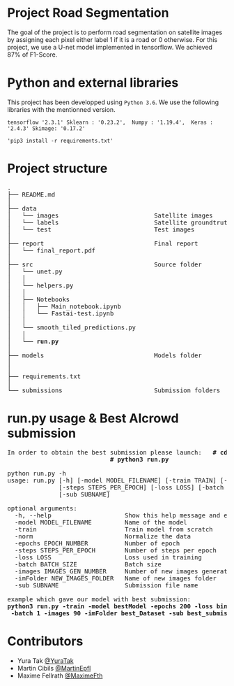 # Project Road Segmentation
The goal of the project is to perform road segmentation on satellite images by assigning each pixel either label 1 if it is a road or 0 otherwise.  For this project, we use a U-net model implemented in tensorflow.
 We achieved 87% of F1-Score.



 # Python and external libraries

This project has been developped using `Python 3.6`.
We use the following libraries with the mentionned version.

`tensorflow '2.3.1'
 Sklearn : '0.23.2', 
 Numpy : '1.19.4', 
 Keras : '2.4.3'
 Skimage: '0.17.2'`

 `'pip3 install -r requirements.txt'`



 
 # Project structure
<pre>
.
├── README.md
│                           
├── data            
│   └── images                          Satellite images
│   └── labels                          Satellite groundtruths
│   └── test                            Test images
│  
├── report                              Final report
│   └── final_report.pdf
│ 
├── src                                 Source folder
│   └── unet.py
│   │ 
│   └── helpers.py
│   │ 
│   ├── Notebooks
│   │   ├── Main_notebook.ipynb  
│   │   └── Fastai-test.ipynb  
│   │
│   └── smooth_tiled_predictions.py
│   │ 
│   └── <strong>run.py</strong>
│   
├── models                              Models folder                               
│ 
│         
├── requirements.txt    				                              
│ 
└── submissions                         Submission folders
</pre>



 # run.py usage & Best AIcrowd submission
<pre>
In order to obtain the best submission please launch:   <strong># cd src </strong>
							<strong># python3 run.py </strong>

python run.py -h
usage: run.py [-h] [-model MODEL_FILENAME] [-train TRAIN] [-epochs EPOCH_NUMBER] 
              [-steps STEPS_PER_EPOCH] [-loss LOSS] [-batch BATCH_SIZE]
              [-sub SUBNAME]

optional arguments:
  -h, --help                    Show this help message and exit
  -model MODEL_FILENAME         Name of the model
  -train                        Train model from scratch
  -norm                         Normalize the data
  -epochs EPOCH_NUMBER          Number of epoch
  -steps STEPS_PER_EPOCH        Number of steps per epoch
  -loss LOSS                    Loss used in training
  -batch BATCH_SIZE             Batch size
  -images IMAGES_GEN_NUMBER     Number of new images generated per source image (40 will result in 4000 train images)
  -imFolder NEW_IMAGES_FOLDER   Name of new images folder
  -sub SUBNAME                  Submission file name

example which gave our model with best submission: 
<strong>python3 run.py -train -model bestModel -epochs 200 -loss binary_ce
 -batch 1 -images 90 -imFolder best_Dataset -sub best_submission</strong>
</pre>


 
  # Contributors

- Yura Tak [@YuraTak](https://github.com/yuratak)
- Martin Cibils [@MartinEpfl](https://github.com/MartinEpfl)
- Maxime Fellrath [@MaximeFth](https://github.com/MaximeFth)
